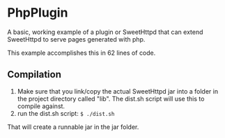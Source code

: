 PhpPlugin
=========

A basic, working example of a plugin or SweetHttpd that can extend SweetHttpd to serve pages generated with php.

This example accomplishes this in 62 lines of code.

Compilation
----------

1. Make sure that you link/copy the actual SweetHttpd jar into a folder in the project directory called "lib". The dist.sh script will use this to compile against.
2. run the dist.sh script: ```$ ./dist.sh ```

That will create a runnable jar in the jar folder.
